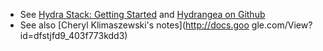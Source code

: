 * See [Hydra Stack: Getting Started](http://docs.google.com/View?id=ddrmhvjh_181gj9b7rcv) and [Hydrangea on Github](http://github.com/mediashelf/hydrangea)
* See also [Cheryl Klimaszewski's notes](http://docs.goo gle.com/View?id=dfstjfd9_403f773kdd3)